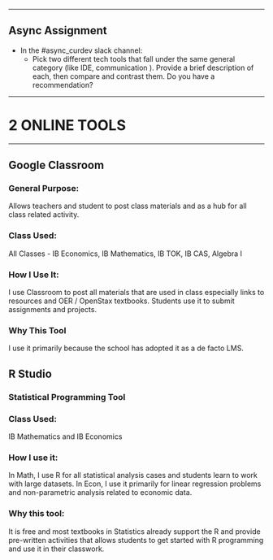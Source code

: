 
*******
## Async Assignment
* In the \#async_curdev slack channel:
  - Pick two different tech tools that fall under the same general category (like IDE, communication ). Provide a brief description of each, then compare and contrast them. Do you have a recommendation?

****
# 2 ONLINE TOOLS
***
 ## Google Classroom
### General Purpose:
Allows teachers and student to post class materials and as a hub for all class related activity.

### Class Used:
All Classes - IB Economics, IB Mathematics, IB TOK, IB CAS, Algebra I

### How I Use It:
I use Classroom to post all materials that are used in class especially links to resources and OER / OpenStax textbooks.
Students use it to submit assignments and projects.

### Why This Tool
I use it primarily because the school has adopted it as a de facto LMS. 

## R Studio
### Statistical Programming Tool
### Class Used: 
IB Mathematics and IB Economics

### How I use it:
In Math, I use R for all statistical analysis cases and students learn to work with large datasets.
In Econ, I use it primarily for linear regression problems and non-parametric analysis related to economic data.

### Why this tool:
It is free and most textbooks in Statistics already support the R and provide pre-written activities that allows students to get started with R programming and use it in their classwork.

